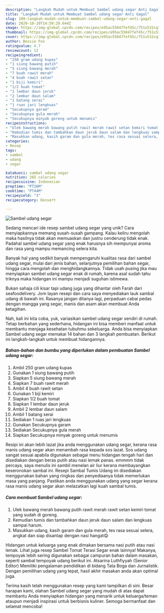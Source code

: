 ```yaml
---
description: "Langkah Mudah untuk Membuat Sambel udang segar Anti Gagal"
title: "Langkah Mudah untuk Membuat Sambel udang segar Anti Gagal"
slug: 109-langkah-mudah-untuk-membuat-sambel-udang-segar-anti-gagal
date: 2020-10-20T14:59:29.644Z
image: https://img-global.cpcdn.com/recipes/e95ac55047fef45c/751x532cq70/sambel-udang-segar-foto-resep-utama.jpg
thumbnail: https://img-global.cpcdn.com/recipes/e95ac55047fef45c/751x532cq70/sambel-udang-segar-foto-resep-utama.jpg
cover: https://img-global.cpcdn.com/recipes/e95ac55047fef45c/751x532cq70/sambel-udang-segar-foto-resep-utama.jpg
author: Bessie Fox
ratingvalue: 4.7
reviewcount: 12
recipeingredient:
- "250 gram udang kupas"
- "1 siung bawang putih"
- "5 siung bawang merah"
- "7 buah rawit merah"
- "4 buah rawit setan"
- "1 biji kemiri"
- "1/2 buah tomat"
- "1 lembar daun jeruk"
- "2 lembar daun salam"
- "1 batang serai"
- "1 ruas jari lengkuas"
- "Secukupnya garam"
- "Secukupnya gula merah"
- "Secukupnya minyak goreng untuk menumis"
recipeinstructions:
- "Ulek bawang merah bawang putih rawit merah rawit setan kemiri tomat yang sudah di goreng."
- "Kemudian tumis dan tambahkan daun jeruk daun salam dan lengkuas sampai harum."
- "Masukkan udang, kasih garam dan gula merah, tes rasa sesuai selera, angkat dan siap disantap dengan nasi hangat😋"
categories:
- Resep
tags:
- sambel
- udang
- segar

katakunci: sambel udang segar 
nutrition: 265 calories
recipecuisine: Indonesian
preptime: "PT26M"
cooktime: "PT44M"
recipeyield: "3"
recipecategory: Dessert

---
```



![Sambel udang segar](https://img-global.cpcdn.com/recipes/e95ac55047fef45c/751x532cq70/sambel-udang-segar-foto-resep-utama.jpg)

Sedang mencari ide resep sambel udang segar yang unik? Cara menyiapkannya memang susah-susah gampang. Kalau keliru mengolah maka hasilnya tidak akan memuaskan dan justru cenderung tidak enak. Padahal sambel udang segar yang enak harusnya sih mempunyai aroma dan rasa yang mampu memancing selera kita.

Banyak hal yang sedikit banyak mempengaruhi kualitas rasa dari sambel udang segar, mulai dari jenis bahan, selanjutnya pemilihan bahan segar, hingga cara mengolah dan menghidangkannya. Tidak usah pusing jika mau menyiapkan sambel udang segar enak di rumah, karena asal sudah tahu triknya maka hidangan ini mampu menjadi suguhan istimewa.

Bukan sahaja cili kisar tapi udang juga yang dihantar oleh Farah dari seafoodelivery. Jom layan resepi dan cara saya menyediakan lauk sambal udang di bawah ini. Rasanya jangan ditanya lagi, perpaduan cabai pedas dengan mangga yang segar, manis dan asam akan membuat Anda ketagihan.


Nah, kali ini kita coba, yuk, variasikan sambel udang segar sendiri di rumah. Tetap berbahan yang sederhana, hidangan ini bisa memberi manfaat untuk membantu menjaga kesehatan tubuhmu sekeluarga. Anda bisa menyiapkan Sambel udang segar memakai 14 bahan dan 3 langkah pembuatan. Berikut ini langkah-langkah untuk membuat hidangannya.

<!--inarticleads1-->

##### Bahan-bahan dan bumbu yang diperlukan dalam pembuatan Sambel udang segar:

1. Ambil 250 gram udang kupas
1. Gunakan 1 siung bawang putih
1. Siapkan 5 siung bawang merah
1. Siapkan 7 buah rawit merah
1. Ambil 4 buah rawit setan
1. Gunakan 1 biji kemiri
1. Siapkan 1/2 buah tomat
1. Siapkan 1 lembar daun jeruk
1. Ambil 2 lembar daun salam
1. Ambil 1 batang serai
1. Sediakan 1 ruas jari lengkuas
1. Gunakan Secukupnya garam
1. Sediakan Secukupnya gula merah
1. Siapkan Secukupnya minyak goreng untuk menumis


Resipi ini akan lebih lazat jika anda menggunakan udang segar, kerana rasa manis udang segar akan menambah rasa kepada sos lazat. Sos udang sangat sesuai apabila digunakan sebagai menu hidangan tengah hari dan disediakan dengan beras putih atau nasi lemak panas. emmmm tidak percaya, saya menulis ini sambil menelan air liur kerana membayangkan keseronokan sambal ini. Resepi Sambal Tumis Udang ini disediakan menggunakan bahan yang ringkas dan penyediaanya tidak memerlukan masa yang panjang. Pastikan anda menggunakan udang yang segar kerana rasa manis udang segar akan melazatkan lagi kuah sambal tumis. 

<!--inarticleads2-->

##### Cara membuat Sambel udang segar:

1. Ulek bawang merah bawang putih rawit merah rawit setan kemiri tomat yang sudah di goreng.
1. Kemudian tumis dan tambahkan daun jeruk daun salam dan lengkuas sampai harum.
1. Masukkan udang, kasih garam dan gula merah, tes rasa sesuai selera, angkat dan siap disantap dengan nasi hangat😋


Hidangan untuk keluarga yang enak dimakan bersama nasi putih atau nasi lemak. Lihat juga resep Sambel Tomat Terasi Segar enak lainnya! Makanya, tempoyak lebih sering digunakan sebagai campuran bahan dalam masakan, seperti sambal tempoyak udang berikut ini. Atsarina Luthfiyyah (Senior Editor) Memiliki pengalaman pendidikan di bidang Tata Boga dan Jurnalistik. Dengan pemilihan udang yang tepat, hasil akhir masakan anda akan optimal juga. 

Terima kasih telah menggunakan resep yang kami tampilkan di sini. Besar harapan kami, olahan Sambel udang segar yang mudah di atas dapat membantu Anda menyiapkan hidangan yang menarik untuk keluarga/teman ataupun menjadi inspirasi untuk berbisnis kuliner. Semoga bermanfaat dan selamat mencoba!
